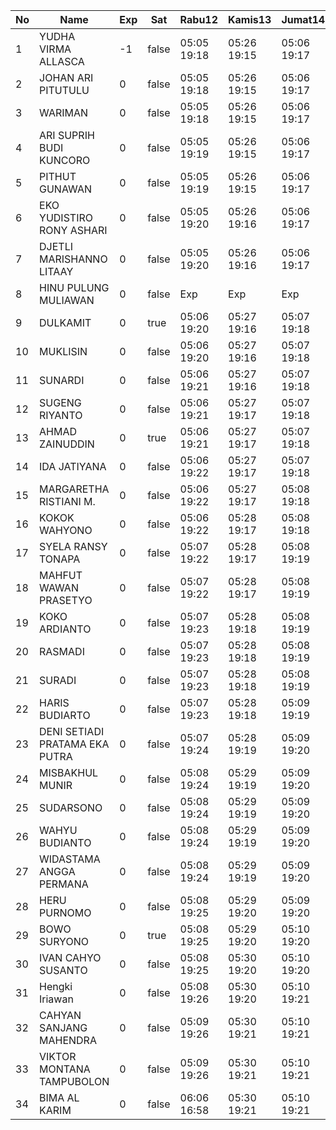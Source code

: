 | No | Name | Exp | Sat | Rabu12 | Kamis13 | Jumat14 | Sabtu15 | Senin17 | Selasa18 | Rabu19 |
|-----|-----|-----|-----|-----|-----|-----|-----|-----|-----|-----|
| 1 | YUDHA VIRMA ALLASCA | -1 | false | 05:05 19:18 | 05:26 19:15 | 05:06 19:17 | -- | 05:02 19:29 | 05:22 19:09 | 05:28 19:13 |
| 2 | JOHAN ARI PITUTULU | 0 | false | 05:05 19:18 | 05:26 19:15 | 05:06 19:17 | -- | 05:02 19:29 | 05:22 19:09 | 05:28 19:13 |
| 3 | WARIMAN | 0 | false | 05:05 19:18 | 05:26 19:15 | 05:06 19:17 | -- | 05:02 19:29 | 05:22 19:09 | 05:28 19:13 |
| 4 | ARI SUPRIH BUDI KUNCORO | 0 | false | 05:05 19:19 | 05:26 19:15 | 05:06 19:17 | -- | 05:02 19:29 | 05:22 19:09 | 05:28 19:13 |
| 5 | PITHUT GUNAWAN | 0 | false | 05:05 19:19 | 05:26 19:15 | 05:06 19:17 | -- | 05:02 19:29 | 05:22 19:09 | 05:28 19:13 |
| 6 | EKO YUDISTIRO RONY ASHARI | 0 | false | 05:05 19:20 | 05:26 19:16 | 05:06 19:17 | -- | 05:02 19:29 | 05:22 19:09 | 05:28 19:13 |
| 7 | DJETLI MARISHANNO LITAAY | 0 | false | 05:05 19:20 | 05:26 19:16 | 05:06 19:17 | -- | 05:02 19:29 | 05:22 19:09 | 05:28 19:13 |
| 8 | HINU PULUNG MULIAWAN | 0 | false | Exp | Exp | Exp | Exp | Exp | Exp | Exp |
| 9 | DULKAMIT | 0 | true | 05:06 19:20 | 05:27 19:16 | 05:07 19:18 | 05:22 19:14 | 05:03 19:30 | 05:23 19:10 | 05:29 19:14 |
| 10 | MUKLISIN | 0 | false | 05:06 19:20 | 05:27 19:16 | 05:07 19:18 | -- | 05:03 19:30 | 05:23 19:10 | 05:29 19:14 |
| 11 | SUNARDI | 0 | false | 05:06 19:21 | 05:27 19:16 | 05:07 19:18 | -- | 05:03 19:30 | 05:23 19:10 | 05:29 19:14 |
| 12 | SUGENG RIYANTO | 0 | false | 05:06 19:21 | 05:27 19:17 | 05:07 19:18 | -- | 05:03 19:30 | 05:23 19:10 | 05:29 19:14 |
| 13 | AHMAD ZAINUDDIN | 0 | true | 05:06 19:21 | 05:27 19:17 | 05:07 19:18 | 05:22 19:14 | 05:03 19:30 | 05:23 19:10 | 05:29 19:14 |
| 14 | IDA JATIYANA | 0 | false | 05:06 19:22 | 05:27 19:17 | 05:07 19:18 | -- | 05:03 19:30 | 05:23 19:10 | 05:29 19:14 |
| 15 | MARGARETHA RISTIANI M. | 0 | false | 05:06 19:22 | 05:27 19:17 | 05:08 19:18 | -- | 05:03 19:30 | 05:23 19:10 | 05:29 19:14 |
| 16 | KOKOK WAHYONO | 0 | false | 05:06 19:22 | 05:28 19:17 | 05:08 19:18 | -- | 05:03 19:31 | 05:23 19:11 | 05:29 19:15 |
| 17 | SYELA RANSY TONAPA | 0 | false | 05:07 19:22 | 05:28 19:17 | 05:08 19:19 | -- | 05:04 19:31 | 05:24 19:11 | 05:30 19:15 |
| 18 | MAHFUT WAWAN PRASETYO | 0 | false | 05:07 19:22 | 05:28 19:17 | 05:08 19:19 | -- | 05:04 19:31 | 05:24 19:11 | 05:30 19:15 |
| 19 | KOKO ARDIANTO | 0 | false | 05:07 19:23 | 05:28 19:18 | 05:08 19:19 | -- | 05:04 19:31 | 05:24 19:11 | 05:30 19:15 |
| 20 | RASMADI | 0 | false | 05:07 19:23 | 05:28 19:18 | 05:08 19:19 | -- | 05:04 19:31 | 05:24 19:11 | 05:30 19:15 |
| 21 | SURADI | 0 | false | 05:07 19:23 | 05:28 19:18 | 05:08 19:19 | -- | 05:04 19:31 | 05:24 19:11 | 05:30 19:15 |
| 22 | HARIS BUDIARTO | 0 | false | 05:07 19:23 | 05:28 19:18 | 05:09 19:19 | -- | 05:04 19:32 | 05:24 19:11 | 05:30 19:15 |
| 23 | DENI SETIADI PRATAMA EKA PUTRA | 0 | false | 05:07 19:24 | 05:28 19:19 | 05:09 19:20 | -- | 05:04 19:32 | 05:24 19:12 | 05:30 19:16 |
| 24 | MISBAKHUL MUNIR | 0 | false | 05:08 19:24 | 05:29 19:19 | 05:09 19:20 | -- | 05:05 19:32 | 05:25 19:12 | 05:31 19:16 |
| 25 | SUDARSONO | 0 | false | 05:08 19:24 | 05:29 19:19 | 05:09 19:20 | -- | 05:05 19:32 | 05:25 19:12 | 05:31 19:16 |
| 26 | WAHYU BUDIANTO | 0 | false | 05:08 19:24 | 05:29 19:19 | 05:09 19:20 | -- | 05:05 19:32 | 05:25 19:12 | 05:31 19:16 |
| 27 | WIDASTAMA ANGGA PERMANA | 0 | false | 05:08 19:24 | 05:29 19:19 | 05:09 19:20 | -- | 05:05 19:32 | 05:25 19:12 | 05:31 19:16 |
| 28 | HERU PURNOMO | 0 | false | 05:08 19:25 | 05:29 19:20 | 05:09 19:20 | -- | 05:05 19:32 | 05:25 19:12 | 05:31 19:16 |
| 29 | BOWO SURYONO | 0 | true | 05:08 19:25 | 05:29 19:20 | 05:10 19:20 | 05:22 19:14 | 05:05 19:32 | 05:25 19:12 | 05:31 19:17 |
| 30 | IVAN CAHYO SUSANTO | 0 | false | 05:08 19:25 | 05:30 19:20 | 05:10 19:20 | -- | 05:05 19:33 | 05:25 19:12 | 05:31 19:17 |
| 31 | Hengki Iriawan | 0 | false | 05:08 19:26 | 05:30 19:20 | 05:10 19:21 | -- | 05:05 19:33 | 05:25 19:13 | 05:31 19:17 |
| 32 | CAHYAN SANJANG MAHENDRA | 0 | false | 05:09 19:26 | 05:30 19:21 | 05:10 19:21 | -- | 05:06 19:33 | 05:26 19:13 | 05:32 19:17 |
| 33 | VIKTOR MONTANA TAMPUBOLON | 0 | false | 05:09 19:26 | 05:30 19:21 | 05:10 19:21 | -- | 05:06 19:33 | 05:26 19:13 | 05:32 19:17 |
| 34 | BIMA AL KARIM | 0 | false | 06:06 16:58 | 05:30 19:21 | 05:10 19:21 | -- | 05:06 19:33 | 05:26 19:13 | 05:32 19:17 |
